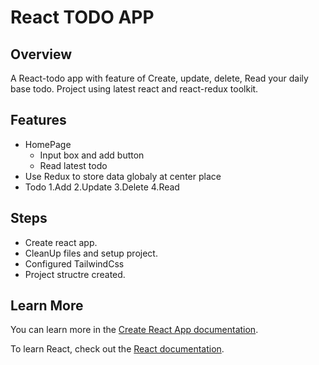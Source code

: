 # React TODO APP

## Overview

A React-todo app with feature of Create, update, delete, Read your daily base todo. Project using latest react and react-redux toolkit.

## Features

- HomePage
    - Input box and add button
    - Read latest todo
- Use Redux to store data globaly at center place
- Todo
    1.Add
    2.Update
    3.Delete
    4.Read


## Steps

- Create react app.
- CleanUp files and setup project.
- Configured TailwindCss
- Project structre created.

## Learn More

You can learn more in the [Create React App documentation](https://facebook.github.io/create-react-app/docs/getting-started).

To learn React, check out the [React documentation](https://reactjs.org/).


